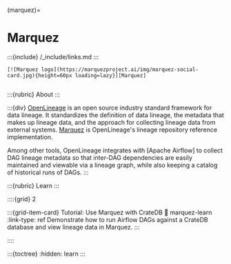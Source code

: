 (marquez)=
# Marquez

:::{include} /_include/links.md
:::

```{div} .float-right
[![Marquez logo](https://marquezproject.ai/img/marquez-social-card.jpg){height=60px loading=lazy}][Marquez]
```
```{div} .clearfix
```

:::{rubric} About
:::

:::{div}
[OpenLineage] is an open source industry standard framework for data lineage.
It standardizes the definition of data lineage, the metadata that makes up
lineage data, and the approach for collecting lineage data from external systems.
[Marquez] is OpenLineage's lineage repository reference implementation.

Among other tools, OpenLineage integrates with [Apache Airflow] to collect
DAG lineage metadata so that inter-DAG dependencies are easily maintained
and viewable via a lineage graph, while also keeping a catalog of historical
runs of DAGs.
:::


:::{rubric} Learn
:::

::::{grid} 2

:::{grid-item-card} Tutorial: Use Marquez with CrateDB
:link: marquez-learn
:link-type: ref
Demonstrate how to run Airflow DAGs against a
CrateDB database and view lineage data in Marquez.
:::

::::

:::{toctree}
:hidden:
learn
:::


[Marquez]: https://marquezproject.ai/
[OpenLineage]: https://openlineage.io/
